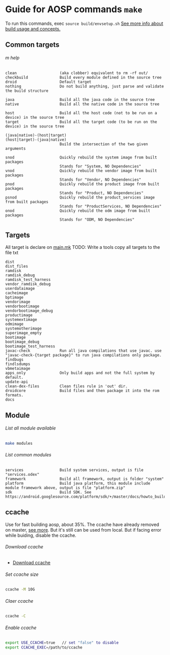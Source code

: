 # Guide for AOSP commands `make`
To run this commands, exec `source build/envsetup.sh`
[See more info about build usage and concepts.](https://android.googlesource.com/platform/build/+/refs/heads/master/Usage.txt)
## Common targets
###### m help
    clean                   (aka clobber) equivalent to rm -rf out/
    checkbuild              Build every module defined in the source tree
    droid                   Default target
    nothing                 Do not build anything, just parse and validate the build structure

    java                    Build all the java code in the source tree
    native                  Build all the native code in the source tree

    host                    Build all the host code (not to be run on a device) in the source tree
    target                  Build all the target code (to be run on the device) in the source tree

    (java|native)-(host|target)
    (host|target)-(java|native)
                            Build the intersection of the two given arguments

    snod                    Quickly rebuild the system image from built packages
                            Stands for "System, NO Dependencies"
    vnod                    Quickly rebuild the vendor image from built packages
                            Stands for "Vendor, NO Dependencies"
    pnod                    Quickly rebuild the product image from built packages
                            Stands for "Product, NO Dependencies"
    psnod                   Quickly rebuild the product_services image from built packages
                            Stands for "ProductServices, NO Dependencies"
    onod                    Quickly rebuild the odm image from built packages
                            Stands for "ODM, NO Dependencies"

## Targets
All target is declare on [main.mk](https://android.googlesource.com/platform/build/+/master/core/main.mk)
TODO: Write a tools copy all targets to the file txt

    dist
    dist_files
    ramdisk
    ramdisk_debug
    ramdisk_test_harness
    vendor_ramdisk_debug
    userdataimage
    cacheimage
    bptimage
    vendorimage
    vendorbootimage
    vendorbootimage_debug
    productimage
    systemextimage
    odmimage
    systemotherimage
    superimage_empty
    bootimage
    bootimage_debug
    bootimage_test_harness
    javac-check             Run all java compilations that use javac. use "javac-check-{target package}" to run java compilations only package.
    findbugs
    findlsdumps
    vbmetaimage
    apps_only               Only build apps and not the full system by default.
    update-api              
    clean-dex-files         Clean files rule in 'out' dir.
    droidcore               Build files and then package it into the rom formats.
    docs
## Module
###### List all module available
```bash
make modules
```
###### List common modules
    services                Build system services, output is file "services.odex"
    framework               Build all framework, output is folder "system"
    platform                Build java platform, this module include module framework above, output is file "platform.zip"
    sdk                     Build SDK. See https://android.googlesource.com/platform/sdk/+/master/docs/howto_build_SDK.txt

## ccache
Use for fast building aosp, about 35%.
The ccache have already removed on master, [see more](https://android-review.googlesource.com/c/platform/build/+/657884). But it's still can be used from local. But if facing error while buiding, disable the ccache.

###### Download ccache
- [Download ccache](https://github.com/my-android-platform/guide-aosp-building/tree/master/aosp_building/commands/make/ccache)

###### Set ccache size
```bash
ccache -M 10G
```

###### Claer ccache
```bash
ccache -C
```

###### Enable ccache
```bash
export USE_CCACHE=true   // set "false" to disable
export CCACHE_EXEC=/path/to/ccache
```